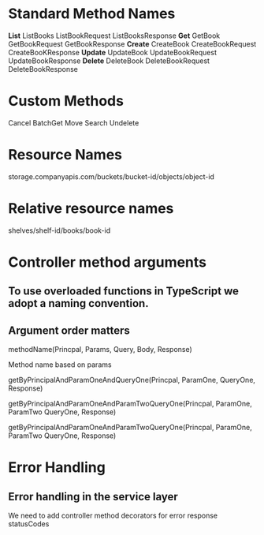 # Standard Method Names
**List**
    ListBooks
    ListBookRequest
    ListBooksResponse
**Get**
    GetBook
    GetBookRequest
    GetBookResponse
**Create**
    CreateBook
    CreateBookRequest
    CreateBooKResponse
**Update**
    UpdateBook
    UpdateBookRequest
    UpdateBookResponse
**Delete**
    DeleteBook
    DeleteBookRequest
    DeleteBookResponse
    
   
# Custom Methods
Cancel
BatchGet
Move
Search
Undelete


# Resource Names
storage.companyapis.com/buckets/bucket-id/objects/object-id

# Relative resource names
shelves/shelf-id/books/book-id


# Controller method arguments

## To use overloaded functions in TypeScript we adopt a naming convention. 



## Argument order matters
methodName(Princpal, Params, Query, Body, Response)

Method name based on params 

getByPrincipalAndParamOneAndQueryOne(Princpal, ParamOne, QueryOne, Response)

getByPrincipalAndParamOneAndParamTwoQueryOne(Princpal, ParamOne, ParamTwo QueryOne, Response)

getByPrincipalAndParamOneAndParamTwoQueryOne(Princpal, ParamOne, ParamTwo QueryOne, Response)


# Error Handling

## Error handling in the service layer
We need to add controller method decorators for error response statusCodes







 


